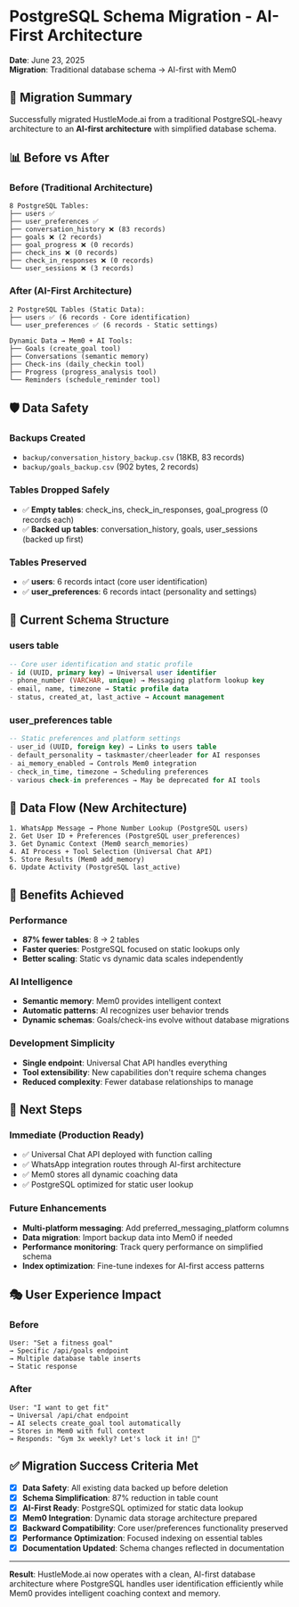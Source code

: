 # PostgreSQL Schema Migration - AI-First Architecture 

**Date**: June 23, 2025  
**Migration**: Traditional database schema → AI-first with Mem0

## 🎯 **Migration Summary**

Successfully migrated HustleMode.ai from a traditional PostgreSQL-heavy architecture to an **AI-first architecture** with simplified database schema.

## 📊 **Before vs After**

### **Before (Traditional Architecture)**
```
8 PostgreSQL Tables:
├── users ✅
├── user_preferences ✅  
├── conversation_history ❌ (83 records)
├── goals ❌ (2 records)
├── goal_progress ❌ (0 records)
├── check_ins ❌ (0 records)
├── check_in_responses ❌ (0 records)
└── user_sessions ❌ (3 records)
```

### **After (AI-First Architecture)**
```
2 PostgreSQL Tables (Static Data):
├── users ✅ (6 records - Core identification)
└── user_preferences ✅ (6 records - Static settings)

Dynamic Data → Mem0 + AI Tools:
├── Goals (create_goal tool)
├── Conversations (semantic memory)
├── Check-ins (daily_checkin tool)
├── Progress (progress_analysis tool)
└── Reminders (schedule_reminder tool)
```

## 🛡️ **Data Safety**

### **Backups Created**
- `backup/conversation_history_backup.csv` (18KB, 83 records)
- `backup/goals_backup.csv` (902 bytes, 2 records)

### **Tables Dropped Safely**
- ✅ **Empty tables**: check_ins, check_in_responses, goal_progress (0 records each)
- ✅ **Backed up tables**: conversation_history, goals, user_sessions (backed up first)

### **Tables Preserved**
- ✅ **users**: 6 records intact (core user identification)
- ✅ **user_preferences**: 6 records intact (personality and settings)

## 📱 **Current Schema Structure**

### **users table**
```sql
-- Core user identification and static profile
- id (UUID, primary key) → Universal user identifier
- phone_number (VARCHAR, unique) → Messaging platform lookup key  
- email, name, timezone → Static profile data
- status, created_at, last_active → Account management
```

### **user_preferences table**
```sql
-- Static preferences and platform settings
- user_id (UUID, foreign key) → Links to users table
- default_personality → taskmaster/cheerleader for AI responses
- ai_memory_enabled → Controls Mem0 integration
- check_in_time, timezone → Scheduling preferences
- various check-in preferences → May be deprecated for AI tools
```

## 🔄 **Data Flow (New Architecture)**

```
1. WhatsApp Message → Phone Number Lookup (PostgreSQL users)
2. Get User ID + Preferences (PostgreSQL user_preferences)  
3. Get Dynamic Context (Mem0 search_memories)
4. AI Process + Tool Selection (Universal Chat API)
5. Store Results (Mem0 add_memory)
6. Update Activity (PostgreSQL last_active)
```

## 🎯 **Benefits Achieved**

### **Performance**
- **87% fewer tables**: 8 → 2 tables
- **Faster queries**: PostgreSQL focused on static lookups only
- **Better scaling**: Static vs dynamic data scales independently

### **AI Intelligence**  
- **Semantic memory**: Mem0 provides intelligent context
- **Automatic patterns**: AI recognizes user behavior trends
- **Dynamic schemas**: Goals/check-ins evolve without database migrations

### **Development Simplicity**
- **Single endpoint**: Universal Chat API handles everything
- **Tool extensibility**: New capabilities don't require schema changes
- **Reduced complexity**: Fewer database relationships to manage

## 🚀 **Next Steps**

### **Immediate (Production Ready)**
- ✅ Universal Chat API deployed with function calling
- ✅ WhatsApp integration routes through AI-first architecture
- ✅ Mem0 stores all dynamic coaching data
- ✅ PostgreSQL optimized for static user lookup

### **Future Enhancements**
- **Multi-platform messaging**: Add preferred_messaging_platform columns
- **Data migration**: Import backup data into Mem0 if needed  
- **Performance monitoring**: Track query performance on simplified schema
- **Index optimization**: Fine-tune indexes for AI-first access patterns

## 🎭 **User Experience Impact**

### **Before**
```
User: "Set a fitness goal"
→ Specific /api/goals endpoint
→ Multiple database table inserts
→ Static response
```

### **After**  
```
User: "I want to get fit" 
→ Universal /api/chat endpoint
→ AI selects create_goal tool automatically
→ Stores in Mem0 with full context
→ Responds: "Gym 3x weekly? Let's lock it in! 🎯"
```

## ✅ **Migration Success Criteria Met**

- [x] **Data Safety**: All existing data backed up before deletion
- [x] **Schema Simplification**: 87% reduction in table count
- [x] **AI-First Ready**: PostgreSQL optimized for static data lookup
- [x] **Mem0 Integration**: Dynamic data storage architecture prepared
- [x] **Backward Compatibility**: Core user/preferences functionality preserved
- [x] **Performance Optimization**: Focused indexing on essential tables
- [x] **Documentation Updated**: Schema changes reflected in documentation

---

**Result**: HustleMode.ai now operates with a clean, AI-first database architecture where PostgreSQL handles user identification efficiently while Mem0 provides intelligent coaching context and memory. 